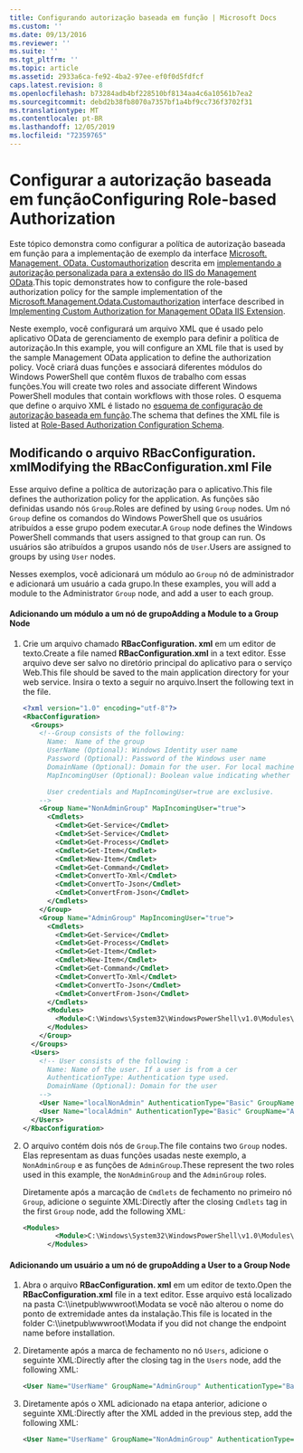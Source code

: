 ```yaml
---
title: Configurando autorização baseada em função | Microsoft Docs
ms.custom: ''
ms.date: 09/13/2016
ms.reviewer: ''
ms.suite: ''
ms.tgt_pltfrm: ''
ms.topic: article
ms.assetid: 2933a6ca-fe92-4ba2-97ee-ef0f0d5fdfcf
caps.latest.revision: 8
ms.openlocfilehash: b73284adb4bf228510bf8134aa4c6a10561b7ea2
ms.sourcegitcommit: debd2b38fb8070a7357bf1a4bf9cc736f3702f31
ms.translationtype: MT
ms.contentlocale: pt-BR
ms.lasthandoff: 12/05/2019
ms.locfileid: "72359765"
---
```

# <a name="configuring-role-based-authorization"></a><span data-ttu-id="21644-102">Configurar a autorização baseada em função</span><span class="sxs-lookup"><span data-stu-id="21644-102">Configuring Role-based Authorization</span></span>

<span data-ttu-id="21644-103">Este tópico demonstra como configurar a política de autorização baseada em função para a implementação de exemplo da interface [Microsoft. Management. OData. Customauthorization](/dotnet/api/Microsoft.Management.Odata.CustomAuthorization) descrita em [implementando a autorização personalizada para a extensão do IIS do Management OData](./implementing-custom-authorization-for-a-management-odata-web-service.md).</span><span class="sxs-lookup"><span data-stu-id="21644-103">This topic demonstrates how to configure the role-based authorization policy for the sample implementation of the [Microsoft.Management.Odata.Customauthorization](/dotnet/api/Microsoft.Management.Odata.CustomAuthorization) interface described in [Implementing Custom Authorization for Management OData IIS Extension](./implementing-custom-authorization-for-a-management-odata-web-service.md).</span></span>

<span data-ttu-id="21644-104">Neste exemplo, você configurará um arquivo XML que é usado pelo aplicativo OData de gerenciamento de exemplo para definir a política de autorização.</span><span class="sxs-lookup"><span data-stu-id="21644-104">In this example, you will configure an XML file that is used by the sample Management OData application to define the authorization policy.</span></span> <span data-ttu-id="21644-105">Você criará duas funções e associará diferentes módulos do Windows PowerShell que contêm fluxos de trabalho com essas funções.</span><span class="sxs-lookup"><span data-stu-id="21644-105">You will create two roles and associate different Windows PowerShell modules that contain workflows with those roles.</span></span> <span data-ttu-id="21644-106">O esquema que define o arquivo XML é listado no [esquema de configuração de autorização baseada em função](./role-based-authorization-configuration-schema.md).</span><span class="sxs-lookup"><span data-stu-id="21644-106">The schema that defines the XML file is listed at [Role-Based Authorization Configuration Schema](./role-based-authorization-configuration-schema.md).</span></span>

## <a name="modifying-the-rbacconfigurationxml-file"></a><span data-ttu-id="21644-107">Modificando o arquivo RBacConfiguration. xml</span><span class="sxs-lookup"><span data-stu-id="21644-107">Modifying the RBacConfiguration.xml File</span></span>

<span data-ttu-id="21644-108">Esse arquivo define a política de autorização para o aplicativo.</span><span class="sxs-lookup"><span data-stu-id="21644-108">This file defines the authorization policy for the application.</span></span> <span data-ttu-id="21644-109">As funções são definidas usando nós `Group`.</span><span class="sxs-lookup"><span data-stu-id="21644-109">Roles are defined by using `Group` nodes.</span></span> <span data-ttu-id="21644-110">Um nó `Group` define os comandos do Windows PowerShell que os usuários atribuídos a esse grupo podem executar.</span><span class="sxs-lookup"><span data-stu-id="21644-110">A `Group` node defines the Windows PowerShell commands that users assigned to that group can run.</span></span> <span data-ttu-id="21644-111">Os usuários são atribuídos a grupos usando nós de `User`.</span><span class="sxs-lookup"><span data-stu-id="21644-111">Users are assigned to groups by using `User` nodes.</span></span>

<span data-ttu-id="21644-112">Nesses exemplos, você adicionará um módulo ao `Group` nó de administrador e adicionará um usuário a cada grupo.</span><span class="sxs-lookup"><span data-stu-id="21644-112">In these examples, you will add a module to the Administrator `Group` node, and add a user to each group.</span></span>

#### <a name="adding-a-module-to-a-group-node"></a><span data-ttu-id="21644-113">Adicionando um módulo a um nó de grupo</span><span class="sxs-lookup"><span data-stu-id="21644-113">Adding a Module to a Group Node</span></span>

1. <span data-ttu-id="21644-114">Crie um arquivo chamado **RBacConfiguration. xml** em um editor de texto.</span><span class="sxs-lookup"><span data-stu-id="21644-114">Create a file named **RBacConfiguration.xml** in a text editor.</span></span> <span data-ttu-id="21644-115">Esse arquivo deve ser salvo no diretório principal do aplicativo para o serviço Web.</span><span class="sxs-lookup"><span data-stu-id="21644-115">This file should be saved to the main application directory for your web service.</span></span> <span data-ttu-id="21644-116">Insira o texto a seguir no arquivo.</span><span class="sxs-lookup"><span data-stu-id="21644-116">Insert the following text in the file.</span></span>

   ```xml
   <?xml version="1.0" encoding="utf-8"?>
   <RbacConfiguration>
     <Groups>
       <!--Group consists of the following:
         Name:  Name of the group
         UserName (Optional): Windows Identity user name
         Password (Optional): Password of the Windows user name
         DomainName (Optional): Domain for the user. For local machine account either do not include them or give the machine name. Do not give empty string
         MapIncomingUser (Optional): Boolean value indicating whether to execute cmdlet in the context of network client.

         User credentials and MapIncomingUser=true are exclusive.
       -->
       <Group Name="NonAdminGroup" MapIncomingUser="true">
         <Cmdlets>
           <Cmdlet>Get-Service</Cmdlet>
           <Cmdlet>Set-Service</Cmdlet>
           <Cmdlet>Get-Process</Cmdlet>
           <Cmdlet>Get-Item</Cmdlet>
           <Cmdlet>New-Item</Cmdlet>
           <Cmdlet>Get-Command</Cmdlet>
           <Cmdlet>ConvertTo-Xml</Cmdlet>
           <Cmdlet>ConvertTo-Json</Cmdlet>
           <Cmdlet>ConvertFrom-Json</Cmdlet>
         </Cmdlets>
       </Group>
       <Group Name="AdminGroup" MapIncomingUser="true">
         <Cmdlets>
           <Cmdlet>Get-Service</Cmdlet>
           <Cmdlet>Get-Process</Cmdlet>
           <Cmdlet>Get-Item</Cmdlet>
           <Cmdlet>New-Item</Cmdlet>
           <Cmdlet>Get-Command</Cmdlet>
           <Cmdlet>ConvertTo-Xml</Cmdlet>
           <Cmdlet>ConvertTo-Json</Cmdlet>
           <Cmdlet>ConvertFrom-Json</Cmdlet>
         </Cmdlets>
         <Modules>
           <Module>C:\Windows\System32\WindowsPowerShell\v1.0\Modules\ServerManager\ServerManager.psd1</Module>
         </Modules>
       </Group>
     </Groups>
     <Users>
       <!-- User consists of the following :
         Name: Name of the user. If a user is from a cer
         AuthenticationType: Authentication type used.
         DomainName (Optional): Domain for the user
       -->
       <User Name="localNonAdmin" AuthenticationType="Basic" GroupName="NonAdminGroup" />
       <User Name="localAdmin" AuthenticationType="Basic" GroupName="AdminGroup" />
     </Users>
   </RbacConfiguration>
   ```

2. <span data-ttu-id="21644-117">O arquivo contém dois nós de `Group`.</span><span class="sxs-lookup"><span data-stu-id="21644-117">The file contains two `Group` nodes.</span></span> <span data-ttu-id="21644-118">Elas representam as duas funções usadas neste exemplo, a `NonAdminGroup` e as funções de `AdminGroup`.</span><span class="sxs-lookup"><span data-stu-id="21644-118">These represent the two roles used in this example, the `NonAdminGroup` and the `AdminGroup` roles.</span></span>

   <span data-ttu-id="21644-119">Diretamente após a marcação de `Cmdlets` de fechamento no primeiro nó `Group`, adicione o seguinte XML:</span><span class="sxs-lookup"><span data-stu-id="21644-119">Directly after the closing `Cmdlets` tag in the first `Group` node, add the following XML:</span></span>

   ```xml
   <Modules>
           <Module>C:\Windows\System32\WindowsPowerShell\v1.0\Modules\ServerManager\ServerManager.psd1</Module>
         </Modules>
   ```

#### <a name="adding-a-user-to-a-group-node"></a><span data-ttu-id="21644-120">Adicionando um usuário a um nó de grupo</span><span class="sxs-lookup"><span data-stu-id="21644-120">Adding a User to a Group Node</span></span>

1. <span data-ttu-id="21644-121">Abra o arquivo **RBacConfiguration. xml** em um editor de texto.</span><span class="sxs-lookup"><span data-stu-id="21644-121">Open the **RBacConfiguration.xml** file in a text editor.</span></span> <span data-ttu-id="21644-122">Esse arquivo está localizado na pasta C:\\\inetpub\wwwroot\Modata se você não alterou o nome do ponto de extremidade antes da instalação.</span><span class="sxs-lookup"><span data-stu-id="21644-122">This file is located in the folder C:\\\inetpub\wwwroot\Modata  if you did not change the endpoint name before installation.</span></span>

2. <span data-ttu-id="21644-123">Diretamente após a marca de fechamento no nó `Users`, adicione o seguinte XML:</span><span class="sxs-lookup"><span data-stu-id="21644-123">Directly after the closing tag in the `Users` node, add the following XML:</span></span>

   ```xml
   <User Name="UserName" GroupName="AdminGroup" AuthenticationType="Basic" DomainName="DomainName"/>
   ```

3. <span data-ttu-id="21644-124">Diretamente após o XML adicionado na etapa anterior, adicione o seguinte XML:</span><span class="sxs-lookup"><span data-stu-id="21644-124">Directly after the XML added in the previous step, add the following XML:</span></span>

   ```xml
   <User Name="UserName" GroupName="NonAdminGroup" AuthenticationType="Basic" DomainName="DomainName"/>
   ```